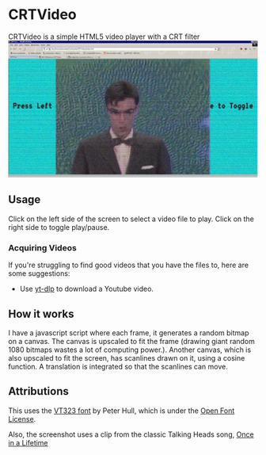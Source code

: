 # CRTVideo
CRTVideo is a simple HTML5 video player with a CRT filter
![Screenshot showing a clip from the music video from Talking Heads' Once in a Lifetime with a CRT filter](Screenshot_2022-03-26_21-26-41.png)
## Usage
Click on the left side of the screen to select a video file to play. Click on the right side to toggle play/pause.

### Acquiring Videos
If you're struggling to find good videos that you have the files to, here are some suggestions:

- Use [yt-dlp](https://github.com/yt-dlp/yt-dlp) to download a Youtube video.


## How it works
I have a javascript script where each frame, it generates a random bitmap on a canvas. The canvas is upscaled to fit the frame (drawing giant random 1080 bitmaps wastes a lot of computing power.).
Another canvas, which is also upscaled to fit the screen, has scanlines drawn on it, using a cosine function. A translation is integrated so that the scanlines can move.

## Attributions
This uses the [VT323 font](https://fonts.google.com/specimen/VT323) by Peter Hull, which is under the [Open Font License](https://scripts.sil.org/cms/scripts/page.php?site_id=nrsi&id=OFL).

Also, the screenshot uses a clip from the classic Talking Heads song, [Once in a Lifetime](https://www.youtube.com/watch?v=5IsSpAOD6K8)
